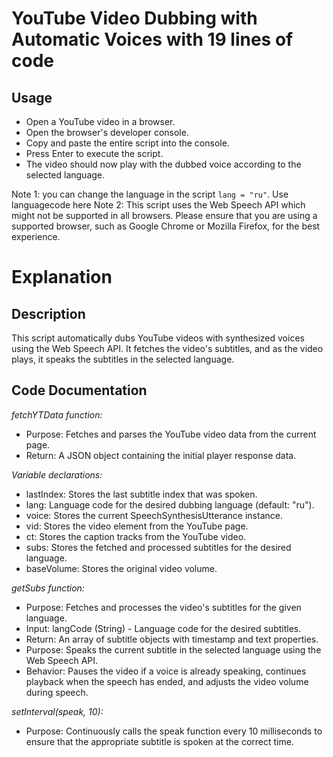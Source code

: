 # YouTube Video Dubbing with Automatic Voices with 19 lines of code
## Usage

- Open a YouTube video in a browser.
- Open the browser's developer console.
- Copy and paste the entire script into the console.
- Press Enter to execute the script.
- The video should now play with the dubbed voice according to the selected language.

Note 1: you can change the language in the script `lang = "ru"`. Use languagecode here
Note 2: This script uses the Web Speech API which might not be supported in all browsers. Please ensure that you are using a supported browser, such as Google Chrome or Mozilla Firefox, for the best experience.

# Explanation

## Description 
This script automatically dubs YouTube videos with synthesized voices using the Web Speech API. It fetches the video's subtitles, and as the video plays, it speaks the subtitles in the selected language.

## Code Documentation

*fetchYTData function:*
- Purpose: Fetches and parses the YouTube video data from the current page.
- Return: A JSON object containing the initial player response data.

*Variable declarations:*
- lastIndex: Stores the last subtitle index that was spoken.
- lang: Language code for the desired dubbing language (default: "ru").
- voice: Stores the current SpeechSynthesisUtterance instance.
- vid: Stores the video element from the YouTube page.
- ct: Stores the caption tracks from the YouTube video.
- subs: Stores the fetched and processed subtitles for the desired language.
- baseVolume: Stores the original video volume.

*getSubs function:*
- Purpose: Fetches and processes the video's subtitles for the given language.
- Input: langCode (String) - Language code for the desired subtitles.
- Return: An array of subtitle objects with timestamp and text properties.
- Purpose: Speaks the current subtitle in the selected language using the Web Speech API.
- Behavior: Pauses the video if a voice is already speaking, continues playback when the speech has ended, and adjusts the video volume during speech.

*setInterval(speak, 10):*
- Purpose: Continuously calls the speak function every 10 milliseconds to ensure that the appropriate subtitle is spoken at the correct time.